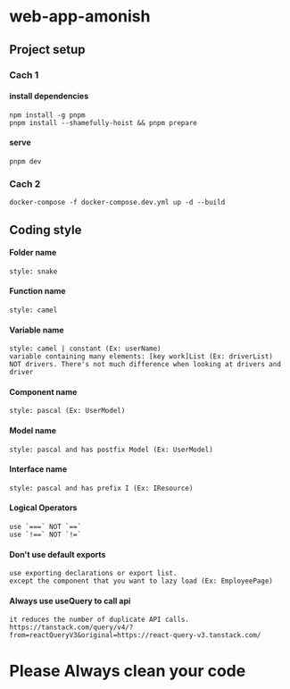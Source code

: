 # web-app-amonish
## Project setup
### Cach 1
#### install dependencies
```
npm install -g pnpm
pnpm install --shamefully-hoist && pnpm prepare
```
#### serve
```
pnpm dev
```
### Cach 2
```
docker-compose -f docker-compose.dev.yml up -d --build
```

## Coding style
#### Folder name
```
style: snake
```
#### Function name
```
style: camel
```
#### Variable name
```
style: camel | constant (Ex: userName)
variable containing many elements: [key work]List (Ex: driverList)
NOT drivers. There's not much difference when looking at drivers and driver
```
#### Component name
```
style: pascal (Ex: UserModel)
```
#### Model name
```
style: pascal and has postfix Model (Ex: UserModel)
```
#### Interface name
```
style: pascal and has prefix I (Ex: IResource)
```
#### Logical Operators
```
use `===` NOT `==`
use `!==` NOT `!=`
```
#### Don't use default exports
```
use exporting declarations or export list.
except the component that you want to lazy load (Ex: EmployeePage)
```
#### Always use useQuery to call api
```
it reduces the number of duplicate API calls.
https://tanstack.com/query/v4/?from=reactQueryV3&original=https://react-query-v3.tanstack.com/
```
# Please Always clean your code

